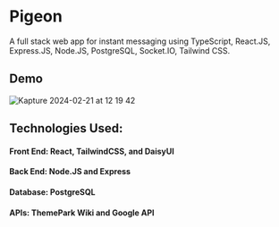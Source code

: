 # Pigeon

A full stack web app for instant messaging using TypeScript, React.JS, Express.JS, Node.JS, PostgreSQL, Socket.IO, Tailwind CSS.

## Demo 
![Kapture 2024-02-21 at 12 19 42](https://github.com/hqpham98/pigeon-chat/assets/7689363/9d399813-c836-4161-8bdb-15ad365d7617)

## Technologies Used:
#### Front End: React, TailwindCSS, and DaisyUI
#### Back End: Node.JS and Express
#### Database: PostgreSQL
#### APIs: ThemePark Wiki and Google API
